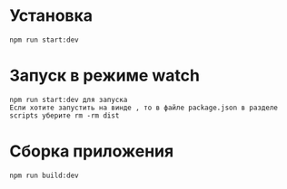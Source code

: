 # Установка
  
    npm run start:dev
    
# Запуск в режиме watch
  
    npm run start:dev для запуска
    Если хотите запустить на винде , то в файле package.json в разделе scripts уберите rm -rm dist
    
 # Сборка приложения
  
    npm run build:dev

